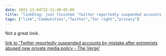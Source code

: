 ```yaml
---
date: 2021-12-04T15:11:40-05:00
title: "linkblog: just finished 'Twitter reportedly suspended accounts by mistake after extremists abused new private media policy - The Verge'"
tags: ["link","Communities","Twitter","far right","privacy"]
---
```

Not a great look.
 
[link to 'Twitter reportedly suspended accounts by mistake after extremists abused new private media policy - The Verge'](https://www.theverge.com/2021/12/4/22817386/twitter-suspended-accounts-extremists)
